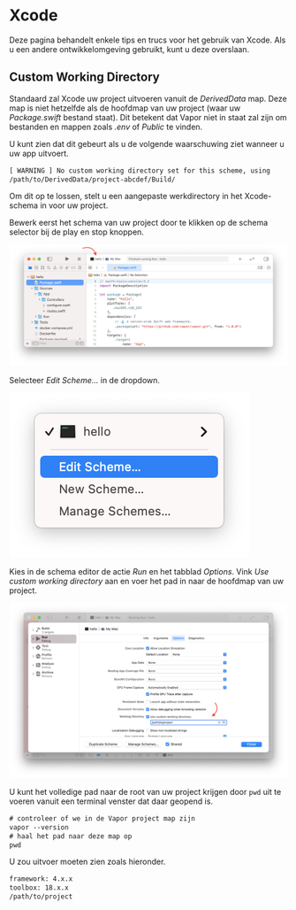 # Xcode

Deze pagina behandelt enkele tips en trucs voor het gebruik van Xcode. Als u een andere ontwikkelomgeving gebruikt, kunt u deze overslaan.

## Custom Working Directory

Standaard zal Xcode uw project uitvoeren vanuit de _DerivedData_ map. Deze map is niet hetzelfde als de hoofdmap van uw project (waar uw _Package.swift_ bestand staat). Dit betekent dat Vapor niet in staat zal zijn om bestanden en mappen zoals _.env_ of _Public_ te vinden.

U kunt zien dat dit gebeurt als u de volgende waarschuwing ziet wanneer u uw app uitvoert.

```fish
[ WARNING ] No custom working directory set for this scheme, using /path/to/DerivedData/project-abcdef/Build/
```

Om dit op te lossen, stelt u een aangepaste werkdirectory in het Xcode-schema in voor uw project.

Bewerk eerst het schema van uw project door te klikken op de schema selector bij de play en stop knoppen.

![Xcode Scheme Area](../images/xcode-scheme-area.png)

Selecteer _Edit Scheme..._ in de dropdown.

![Xcode Scheme Menu](../images/xcode-scheme-menu.png)

Kies in de schema editor de actie _Run_ en het tabblad _Options_. Vink _Use custom working directory_ aan en voer het pad in naar de hoofdmap van uw project.

![Xcode Scheme Options](../images/xcode-scheme-options.png)

U kunt het volledige pad naar de root van uw project krijgen door `pwd` uit te voeren vanuit een terminal venster dat daar geopend is.

```fish
# controleer of we in de Vapor project map zijn
vapor --version
# haal het pad naar deze map op
pwd
```

U zou uitvoer moeten zien zoals hieronder.

```
framework: 4.x.x
toolbox: 18.x.x
/path/to/project
```
